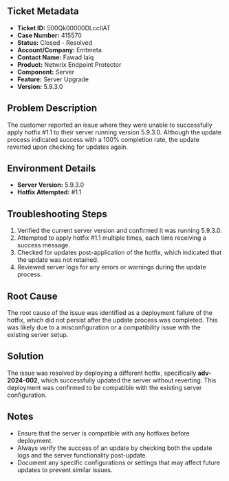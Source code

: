 ## Ticket Metadata
- **Ticket ID:** 500Qk00000DLccIIAT
- **Case Number:** 415570
- **Status:** Closed - Resolved
- **Account/Company:** Emtmeta
- **Contact Name:** Fawad Iaiq
- **Product:** Netwrix Endpoint Protector
- **Component:** Server
- **Feature:** Server Upgrade
- **Version:** 5.9.3.0

## Problem Description
The customer reported an issue where they were unable to successfully apply hotfix #1.1 to their server running version 5.9.3.0. Although the update process indicated success with a 100% completion rate, the update reverted upon checking for updates again.

## Environment Details
- **Server Version:** 5.9.3.0
- **Hotfix Attempted:** #1.1

## Troubleshooting Steps
1. Verified the current server version and confirmed it was running 5.9.3.0.
2. Attempted to apply hotfix #1.1 multiple times, each time receiving a success message.
3. Checked for updates post-application of the hotfix, which indicated that the update was not retained.
4. Reviewed server logs for any errors or warnings during the update process.

## Root Cause
The root cause of the issue was identified as a deployment failure of the hotfix, which did not persist after the update process was completed. This was likely due to a misconfiguration or a compatibility issue with the existing server setup.

## Solution
The issue was resolved by deploying a different hotfix, specifically **adv-2024-002**, which successfully updated the server without reverting. This deployment was confirmed to be compatible with the existing server configuration.

## Notes
- Ensure that the server is compatible with any hotfixes before deployment.
- Always verify the success of an update by checking both the update logs and the server functionality post-update.
- Document any specific configurations or settings that may affect future updates to prevent similar issues.